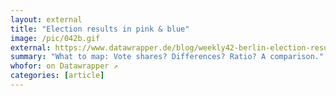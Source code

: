 ```yaml
---
layout: external
title: "Election results in pink & blue"
image: /pic/042b.gif
external: https://www.datawrapper.de/blog/weekly42-berlin-election-result-map/
summary: "What to map: Vote shares? Differences? Ratio? A comparison."
whofor: on Datawrapper ↗
categories: [article]
---
```

